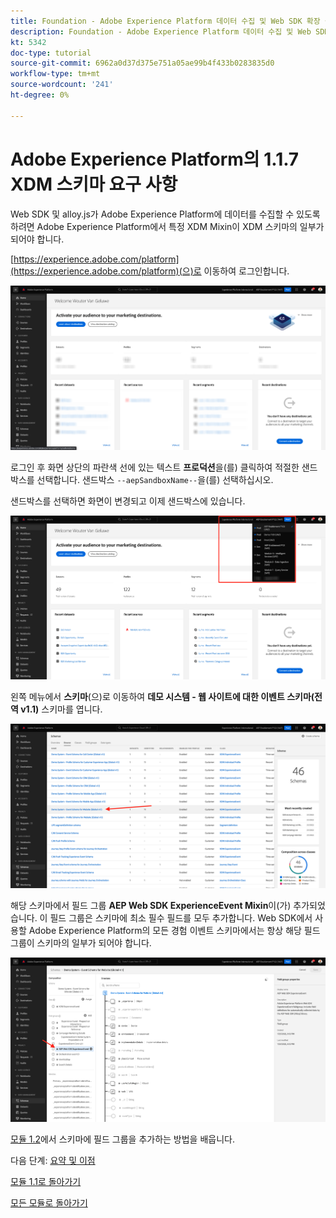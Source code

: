 ```yaml
---
title: Foundation - Adobe Experience Platform 데이터 수집 및 Web SDK 확장 설정 - Adobe Experience Platform의 XDM 스키마 요구 사항
description: Foundation - Adobe Experience Platform 데이터 수집 및 Web SDK 확장 설정 - Adobe Experience Platform의 XDM 스키마 요구 사항
kt: 5342
doc-type: tutorial
source-git-commit: 6962a0d37d375e751a05ae99b4f433b0283835d0
workflow-type: tm+mt
source-wordcount: '241'
ht-degree: 0%

---
```


# Adobe Experience Platform의 1.1.7 XDM 스키마 요구 사항

Web SDK 및 alloy.js가 Adobe Experience Platform에 데이터를 수집할 수 있도록 하려면 Adobe Experience Platform에서 특정 XDM Mixin이 XDM 스키마의 일부가 되어야 합니다.

[https://experience.adobe.com/platform](https://experience.adobe.com/platform)(으)로 이동하여 로그인합니다.

![AEP 디버거](./images/exp1.png)

로그인 후 화면 상단의 파란색 선에 있는 텍스트 **프로덕션**&#x200B;을(를) 클릭하여 적절한 샌드박스를 선택합니다. 샌드박스 `--aepSandboxName--`을(를) 선택하십시오.

샌드박스를 선택하면 화면이 변경되고 이제 샌드박스에 있습니다.

![AEP 디버거](./images/exp2.png)

왼쪽 메뉴에서 **스키마**(으)로 이동하여 **데모 시스템 - 웹 사이트에 대한 이벤트 스키마(전역 v1.1)** 스키마를 엽니다.

![AEP 디버거](./images/exp3.png)

해당 스키마에서 필드 그룹 **AEP Web SDK ExperienceEvent Mixin**&#x200B;이(가) 추가되었습니다. 이 필드 그룹은 스키마에 최소 필수 필드를 모두 추가합니다. Web SDK에서 사용할 Adobe Experience Platform의 모든 경험 이벤트 스키마에서는 항상 해당 필드 그룹이 스키마의 일부가 되어야 합니다.

![AEP 디버거](./images/exp4.png)

[모듈 1.2](./../module1.2/data-ingestion.md)에서 스키마에 필드 그룹을 추가하는 방법을 배웁니다.

다음 단계: [요약 및 이점](./summary.md)

[모듈 1.1로 돌아가기](./data-ingestion-launch-web-sdk.md)

[모든 모듈로 돌아가기](./../../../overview.md)
